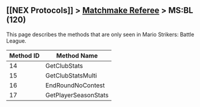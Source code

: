 ## [[NEX Protocols]] > [Matchmake Referee](Matchmake-Referee-Protocol) > MS:BL (120)

This page describes the methods that are only seen in Mario Strikers: Battle League.

| Method ID | Method Name |
| --- | --- |
| 14 | GetClubStats |
| 15 | GetClubStatsMulti |
| 16 | EndRoundNoContest |
| 17 | GetPlayerSeasonStats |
